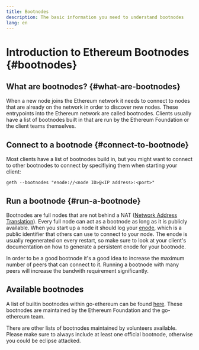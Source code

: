 ```yaml
---
title: Bootnodes
description: The basic information you need to understand bootnodes
lang: en
---
```


# Introduction to Ethereum Bootnodes {#bootnodes}

## What are bootnodes? {#what-are-bootnodes}

When a new node joins the Ethereum network it needs to connect to nodes that are already on the network in order to discover new nodes. These entrypoints into the Ethereum network are called bootnodes. Clients usually have a list of bootnodes built in that are run by the Ethereum Foundation or the client teams themselves.

## Connect to a bootnode {#connect-to-bootnode}

Most clients have a list of bootnodes build in, but you might want to connect to other bootnodes to connect by specifiying them when starting your client:
```
geth --bootnodes "enode://<node ID>@<IP address>:<port>"
```

## Run a bootnode {#run-a-bootnode}

Bootnodes are full nodes that are not behind a NAT ([Network Address Translation](https://www.geeksforgeeks.org/network-address-translation-nat/)). Every full node can act as a bootnode as long as it is publicly available.
When you start up a node it should log your [enode](/developers/docs/networking-layer/network-addresses/#enode), which is a public identifier that others can use to connect to your node.
The enode is usually regenerated on every restart, so make sure to look at your client's documentation on how to generate a persistent enode for your bootnode. 

In order to be a good bootnode it's a good idea to increase the maximum number of peers that can connect to it. Running a bootnode with many peers will increase the bandwith requirement significantly.

## Available bootnodes

A list of builtin bootnodes within go-ethereum can be found [here](https://github.com/ethereum/go-ethereum/blob/master/params/bootnodes.go#L23). These bootnodes are maintained by the Ethereum Foundation and the go-ethereum team. 

There are other lists of bootnodes maintained by volunteers available. Please make sure to always include at least one official bootnode, otherwise you could be eclipse attacked.
